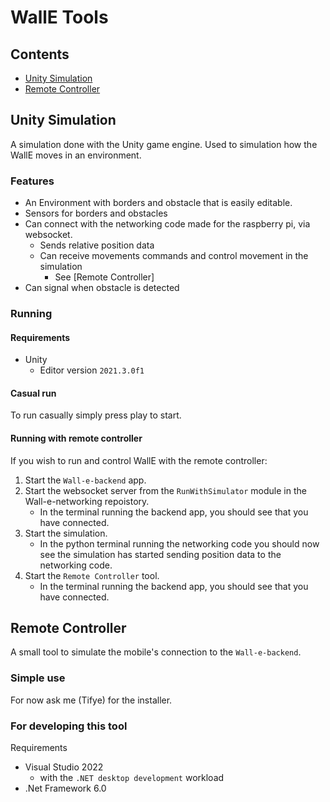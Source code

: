 # WallE Tools
## Contents
* [Unity Simulation](#unity-simulation)
* [Remote Controller](#remote-controller)

## Unity Simulation
A simulation done with the Unity game engine. Used to simulation how the WallE moves in an environment.

### Features
*   An Environment with borders and obstacle that is easily editable.
*   Sensors for borders and obstacles
*   Can connect with the networking code made for the raspberry pi, via websocket.
    - Sends relative position data
    - Can receive movements commands and control movement in the simulation
        *   See [Remote Controller]
*   Can signal when obstacle is detected

### Running
#### Requirements
*   Unity
    * Editor version `2021.3.0f1`

#### Casual run
To run casually simply press play to start.

#### Running with remote controller
If you wish to run and control WallE with the remote controller:
1.  Start the `Wall-e-backend` app.
1.  Start the websocket server from the `RunWithSimulator` module in the Wall-e-networking repoistory.
    - In the terminal running the backend app, you should see that you have connected.
2.  Start the simulation.
    - In the python terminal running the networking code you should now see the simulation has started sending position data to the networking code.
3.  Start the `Remote Controller` tool.
    - In the terminal running the backend app, you should see that you have connected.

## Remote Controller
A small tool to simulate the mobile's connection to the `Wall-e-backend`.

### Simple use
For now ask me (Tifye) for the installer.

### For developing this tool
Requirements
*   Visual Studio 2022
    - with the `.NET desktop development` workload
*   .Net Framework 6.0